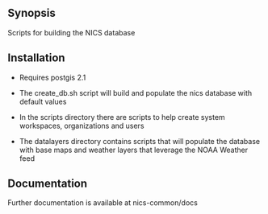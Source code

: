 ## Synopsis

Scripts for building the NICS database

## Installation

 - Requires postgis 2.1

 - The create_db.sh script will build and populate the nics database with default values

 - In the scripts directory there are scripts to help create system workspaces, organizations and users

 - The datalayers directory contains scripts that will populate the database with base maps and weather layers that leverage the NOAA Weather feed

## Documentation

Further documentation is available at nics-common/docs
